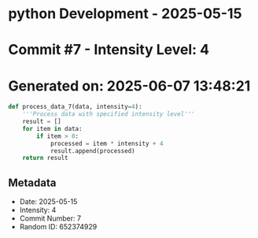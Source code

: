 ﻿# python Development - 2025-05-15
# Commit #7 - Intensity Level: 4
# Generated on: 2025-06-07 13:48:21
```python
def process_data_7(data, intensity=4):
    '''Process data with specified intensity level'''
    result = []
    for item in data:
        if item > 0:
            processed = item * intensity + 4
            result.append(processed)
    return result
```
## Metadata
- Date: 2025-05-15
- Intensity: 4
- Commit Number: 7
- Random ID: 652374929
